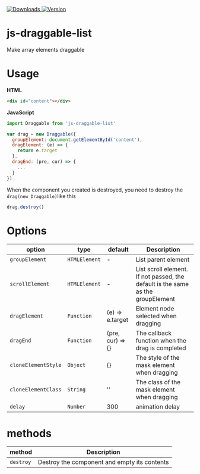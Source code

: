 <p>
  <a href="https://npm-stat.com/charts.html?package=js-draggable-list">
    <img alt="Downloads" src="https://img.shields.io/npm/dm/js-draggable-list.svg">
  </a>
  <a href="https://www.npmjs.com/package/js-draggable-list">
    <img alt="Version" src="https://img.shields.io/npm/v/js-draggable-list.svg"/>
  </a>
</p>

# js-draggable-list

Make array elements draggable

# Usage

**HTML**
```html
<div id="content"></div>
```

**JavaScript**
```js
import Draggable from 'js-draggable-list'

var drag = new Draggable({
  groupElement: document.getElementById('content'),
  dragElement: (e) => {
    return e.target
  },
  dragEnd: (pre, cur) => {
    ...
  }
})
```

When the component you created is destroyed, you need to destroy the `drag(new Draggable)`like this

```js
drag.destroy()
```

# Options

| **option** | **type** | **default** | **Description** |
|-------------|--------------|--------------|--------------|
| `groupElement` | `HTMLElement` | - | List parent element |
| `scrollElement` | `HTMLElement` | - | List scroll element. If not passed, the default is the same as the groupElement |
| `dragElement` | `Function` | (e) => e.target | Element node selected when dragging |
| `dragEnd` | `Function` | (pre, cur) => {} | The callback function when the drag is completed |
| `cloneElementStyle` | `Object` | {} | The style of the mask element when dragging |
| `cloneElementClass` | `String` | '' | The class of the mask element when dragging |
| `delay` | `Number` | 300 | animation delay |

# methods

| **method** | **Description** |
|-------------|--------------|
| `destroy` | Destroy the component and empty its contents |
